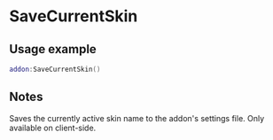 # SaveCurrentSkin

## Usage example
```lua
addon:SaveCurrentSkin()
```

## Notes
Saves the currently active skin name to the addon's settings file. Only available on client-side.
